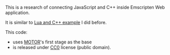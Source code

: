 This is a research of connecting JavaScript and C++ inside Emscripten Web application.

It is similar to [Lua and C++ example][lua-cpp] I did before.


This code:
* uses [MOTOR][motor]'s first stage as the base
* is released under [CC0][cc0] license (public domain).

[lua-cpp]: http://github.com/kornerr/cpp-callback-script
[motor]: http://bitbucket.com/ogstudio/motor
[cc0]: https://creativecommons.org/share-your-work/public-domain/cc0/
